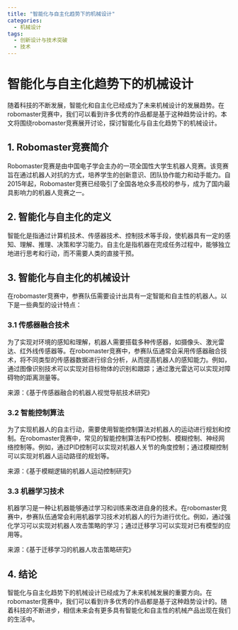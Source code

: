 ```yaml
---  
title: "智能化与自主化趋势下的机械设计"  
categories:  
  - 机械设计  
tags: 
  - 创新设计与技术突破 
  - 技术  
---  
```


# 智能化与自主化趋势下的机械设计

随着科技的不断发展，智能化和自主化已经成为了未来机械设计的发展趋势。在robomaster竞赛中，我们可以看到许多优秀的作品都是基于这种趋势设计的。本文将围绕robomaster竞赛展开讨论，探讨智能化与自主化趋势下的机械设计。

## 1. Robomaster竞赛简介

Robomaster竞赛是由中国电子学会主办的一项全国性大学生机器人竞赛。该竞赛旨在通过机器人对抗的方式，培养学生的创新意识、团队协作能力和动手能力。自2015年起，Robomaster竞赛已经吸引了全国各地众多高校的参与，成为了国内最具影响力的机器人竞赛之一。

## 2. 智能化与自主化的定义

智能化是指通过计算机技术、传感器技术、控制技术等手段，使机器具有一定的感知、理解、推理、决策和学习能力。自主化是指机器在完成任务过程中，能够独立地进行思考和行动，而不需要人类的直接干预。

## 3. 智能化与自主化的机械设计

在robomaster竞赛中，参赛队伍需要设计出具有一定智能和自主性的机器人。以下是一些典型的设计特点：

### 3.1 传感器融合技术

为了实现对环境的感知和理解，机器人需要搭载多种传感器，如摄像头、激光雷达、红外线传感器等。在robomaster竞赛中，参赛队伍通常会采用传感器融合技术，将不同类型的传感器数据进行综合分析，从而提高机器人的感知能力。例如，通过图像识别技术可以实现对目标物体的识别和跟踪；通过激光雷达可以实现对障碍物的距离测量等。

来源：《基于传感器融合的机器人视觉导航技术研究》

### 3.2 智能控制算法

为了实现机器人的自主行动，需要使用智能控制算法对机器人的运动进行规划和控制。在robomaster竞赛中，常见的智能控制算法有PID控制、模糊控制、神经网络控制等。例如，通过PID控制可以实现对机器人关节的角度控制；通过模糊控制可以实现对机器人运动路径的规划等。

来源：《基于模糊逻辑的机器人运动控制研究》

### 3.3 机器学习技术

机器学习是一种让机器能够通过学习和训练来改进自身的技术。在robomaster竞赛中，参赛队伍通常会利用机器学习技术对机器人的行为进行优化。例如，通过强化学习可以实现对机器人攻击策略的学习；通过迁移学习可以实现对已有模型的应用等。

来源：《基于迁移学习的机器人攻击策略研究》

## 4. 结论

智能化与自主化趋势下的机械设计已经成为了未来机械发展的重要方向。在robomaster竞赛中，我们可以看到许多优秀的作品都是基于这种趋势设计的。随着科技的不断进步，相信未来会有更多具有智能化和自主性的机械产品出现在我们的生活中。 
